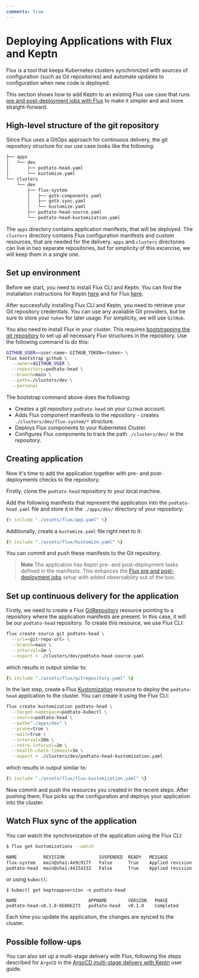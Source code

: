 ```yaml
---
comments: true
---
```


# Deploying Applications with Flux and Keptn

Flux is a tool that keeps Kubernetes clusters synchronized with sources
of configuration (such as Git repositories) and automate updates to
configuration when new code is deployed.

This section shows how to add Keptn to an existing Flux use case that runs
[pre and post-deployment jobs with Flux](https://fluxcd.io/flux/use-cases/running-jobs/)
to make it simpler and and more straight-forward.

## High-level structure of the git repository

Since Flux uses a GitOps approach for continuous delivery, the git
repository structure for our use case looks like the following:

```markdown
├── apps
│   └── dev
│       ├── podtato-head.yaml
│       └── kustomize.yaml
└── clusters
    └── dev
        ├── flux-system
        │   ├── gotk-components.yaml
        │   ├── gotk-sync.yaml
        │   └── kustomize.yaml
        ├── podtato-head-source.yaml
        └── podtato-head-kustomization.yaml
```

The `apps` directory contains application manifests, that will be deployed.
The `clusters` directory contains Flux configuration manifests and custom
resources, that are needed for the delivery.
`apps` and `clusters` directories can live in two separate repositories,
but for simplicity of this excercise, we will keep them in a single one.

## Set up environment

Before we start, you need to install Flux CLI and Keptn.
You can find the installation instructions for Keptn [here](./../installation/index.md)
and for Flux [here](https://fluxcd.io/flux/installation/).

After successfully installing Flux CLI and Keptn, you need to
retrieve your Git repository credentials.
You can use any available Git providers, but be sure to store your `token`
for later usage.
For simplicity, we will use `GitHub`.

You also need to install Flux in your cluster.
This requires
[bootstrapping the git repository](https://fluxcd.io/flux/installation/bootstrap/)
to set up all necessary Flux structures in the repository.
Use the following command to do this:

```bash
GITHUB_USER=<user-name> GITHUB_TOKEN=<token> \
flux bootstrap github \
  --owner=$GITHUB_USER \
  --repository=podtato-head \
  --branch=main \
  --path=./clusters/dev \
  --personal
```

The bootstrap command above does the following:

* Creates a git repository `podtato-head` on your `GitHub` account.
* Adds Flux component manifests to the repository -
creates `./clusters/dev/flux-system/*` structure.
* Deploys Flux components to your Kubernetes Cluster.
* Configures Flux components to track the path `./clusters/dev/` in the repository.

## Creating application

Now it's time to add the application together with pre- and
post-deployments checks to the repository.

Firstly, clone the `podtato-head` repository to your local machine.

Add the following manifests that represent the application into the  `podtato-head.yaml` file
and store it in the `./apps/dev/` directory of your repository:

```yaml
{% include "./assets/flux/app.yaml" %}
```

Additionally, create a `kustomize.yaml` file right next to it:

```yaml
{% include "./assets/flux/kustomize.yaml" %}
```

You can commit and push these manifests to the Git repository.

> **Note**
The application has Keptn pre- and post-deployment tasks defined
in the manifests.
This enhances the
[Flux pre and post-deployment jobs](https://fluxcd.io/flux/use-cases/running-jobs/)
setup with added observability out of the box.

## Set up continuous delivery for the application

Firstly, we need to create a Flux
[GitRepository](https://fluxcd.io/flux/components/source/gitrepositories/)
resource
pointing to a repository where the application manifests are present.
In this case, it will be our `podtato-head` repository.
To create this resource, we use Flux CLI:

```bash
flux create source git podtato-head \
  --url=<git-repo-url> \
  --branch=main \
  --interval=1m \
  --export > ./clusters/dev/podtato-head-source.yaml
```

which results in output similar to:

```yaml
{% include "./assets/flux/gitrepository.yaml" %}
```

In the last step, create a Flux
[Kustomization](https://fluxcd.io/flux/components/kustomize/kustomizations/)
resource to deploy the `podtato-head` application to the cluster.
You can create it using the Flux CLI:

```bash
flux create kustomization podtato-head \
  --target-namespace=podtato-kubectl \
  --source=podtato-head \
  --path="./apps/dev" \
  --prune=true \
  --wait=true \
  --interval=30m \
  --retry-interval=2m \
  --health-check-timeout=3m \
  --export > ./clusters/dev/podtato-head-kustomization.yaml
```

which results in output similar to:

```yaml
{% include "./assets/flux/flux-kustomization.yaml" %}
```

Now commit and push the resources you created in the recent steps.
After pushing them, Flux picks up the configuration and
deploys your application into the cluster.

## Watch Flux sync of the application

You can watch the synchronization of the application
using the Flux CLI:

```bash
$ flux get kustomizations --watch

NAME          REVISION             SUSPENDED  READY   MESSAGE
flux-system   main@sha1:4e9c917f   False      True    Applied revision: main@sha1:4e9c917f
podtato-head  main@sha1:44154333   False      True    Applied revision: main@sha1:44154333

```

or using `kubectl`:

```shell
$ kubectl get keptnappversion -n podtato-head

NAME                           APPNAME        VERSION   PHASE
podtato-head-v0.1.0-6b86b273   podtato-head   v0.1.0    Completed
```

Each time you update the application, the changes are
synced to the cluster.

## Possible follow-ups

You can also set up a multi-stage delivery with Flux,
following the steps described for `ArgoCD` in the
[ArgoCD multi-stage delivery with Keptn](../guides/multi-stage-application-delivery.md)
user guide.
